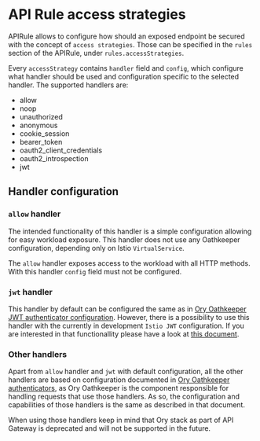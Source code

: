 # API Rule access strategies

APIRule allows to configure how should an exposed endpoint be secured with the concept of `access strategies`. Those can be specified in the `rules` section of the APIRule, under `rules.accessStrategies`. 

Every `accessStrategy` contains `handler` field and `config`, which configure what handler should be used and configuration specific to the selected handler. The supported handlers are:
- allow
- noop
- unauthorized
- anonymous
- cookie_session
- bearer_token
- oauth2_client_credentials
- oauth2_introspection
- jwt

## Handler configuration

### `allow` handler

The intended functionality of this handler is a simple configuration allowing for easy workload exposure. This handler does not use any Oathkeeper configuration, depending only on Istio `VirtualService`.

The `allow` handler exposes access to the workload with all HTTP methods. With this handler `config` field must not be configured.

### `jwt` handler

This handler by default can be configured the same as in [Ory Oathkeeper JWT authenticator configuration](https://www.ory.sh/docs/oathkeeper/pipeline/authn#jwt). However, there is a possibility to use this handler with the currently in development `Istio JWT` configuration. If you are interested in that functionallity please have a look at [this document](../custom-resources/apirule/04-20-apirule-istio-jwt-access-strategy.md).

### Other handlers

Apart from `allow` handler and `jwt` with default configuration, all the other handlers are based on configuration documented in [Ory Oathkeeper authenticators](https://www.ory.sh/docs/oathkeeper/pipeline/authn), as Ory Oathkeeper is the component responsible for handling requests that use those handlers. As so, the configuration and capabilities of those handlers is the same as described in that document.

When using those handlers keep in mind that Ory stack as part of API Gateway is deprecated and will not be supported in the future.
